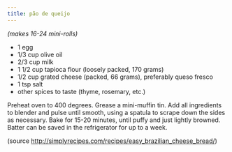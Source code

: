 ```yaml
---
title: pão de queijo
---
```


*(makes 16-24 mini-rolls)*

* 1 egg
* 1/3 cup olive oil
* 2/3 cup milk
* 1 1/2 cup tapioca flour (loosely packed, 170 grams)
* 1/2 cup grated cheese (packed, 66 grams), preferably queso fresco
* 1 tsp salt
* other spices to taste (thyme, rosemary, etc.)

Preheat oven to 400 degrees. Grease a mini-muffin tin. Add all ingredients to
blender and pulse until smooth, using a spatula to scrape down the sides as
necessary. Bake for 15-20 minutes, until puffy and just lightly browned. Batter
can be saved in the refrigerator for up to a week.

(source http://simplyrecipes.com/recipes/easy_brazilian_cheese_bread/)

